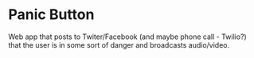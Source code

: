 # Panic Button

Web app that posts to Twiter/Facebook (and maybe phone call - Twilio?) that the user is in some sort of danger and broadcasts audio/video.
